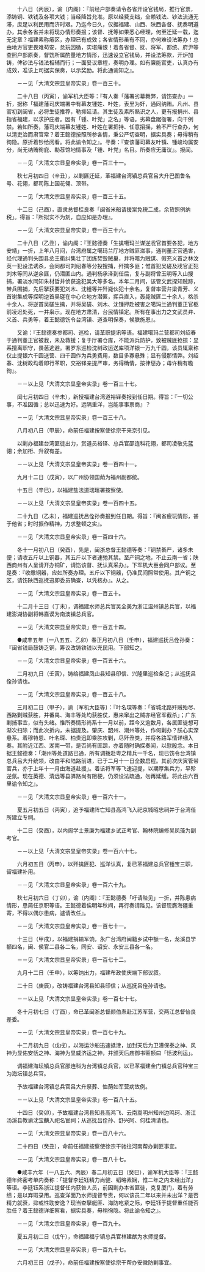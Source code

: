 <!-- { "loadSidebar": true } -->
　　十八日（丙辰），谕〔内阁〕：『前经户部奏请令各省开设官钱局，推行官票，添铸铜、铁钱及各项大钱；当经降旨允准。原以经费支绌，全赖钱法、钞法流通无滞，庶足以利民用而济时艰。乃迄今日久，仅据福建、山西、陕西各督、抚奏明遵办，其余各省并未将现办情形奏报；该督、抚等如果悉心经理，何至迁延一载，迄无定章？福建素称瘠区，办理已有成效；各省情形虽有不同，亦何难设法筹办！总由地方官吏畏难苟安，怠玩因循，实堪痛恨！着各省督、抚、将军、都统、府尹等查照户部原奏，督饬所属酌量地方情形，迅速设立官钱局，并设法筹款，开炉加铸，俾钞法与钱法相辅而行；一面妥议章程，奏明办理。如有廉能官吏，认真办有成效，准该上司据实保奏，以示奖励。将此通谕知之』。

　　－－见「大清文宗显皇帝实录」卷一百三十。

　　二十八日（丙寅），谕军机大臣等：『有人奏「藩署劣幕舞弊，请饬查办」一折，据称「福建藩司庆端署中有幕友锺姓、叶姓，表里为奸，通同纳贿。凡州、县官初到闽省，必将生徒推荐，勒抑延请。其生徒及素所熟识之人，更有报捐州、县指省福建，以求护庇者。因有「锺、叶党」之名」等语。劣幕盘踞衙署，向干例禁。若如所奏，藩司庆端幕友锺姓、叶姓在署把持、任意招摇，若不严行查办，何以清吏治而肃官常？着王懿德按照所参各情，秉公严切查明，据实具奏；毋得稍有徇隐。原折着钞给阅看。将此谕令知之』。寻奏：『查该藩司幕友叶镇、锺峻均属安分，尚无纳贿徇庇、勒荐馆地情事及「锺、叶党」名目。所奏应无庸议』。报闻。

　　－－见「大清文宗显皇帝实录」卷一百三十一。

　　秋七月初四日（辛丑），以剿匪迁延，革福建台湾镇总兵官吕大升巴图鲁名号、花翎，都司陈上国花翎、顶带。

　　－－见「大清文宗显皇帝实录」卷一百三十五。

　　十二日（己酉），直隶总督桂良奏「闽省米船请援案免税二成，余货照例纳税」。得旨：『所拟实不为刻，自应如是办理』。

　　－－见「大清文宗显皇帝实录」卷一百三十六。

　　二十八日（乙丑），谕内阁：『王懿德奏「生擒噶玛兰谋逆戕官首要各犯，地方安靖」一折，上年八月间，台湾府属之噶玛兰厅地方贼匪滋事，通判董正官遇害，经代理通判头围县丞王衢纠集壮丁团练焚毁贼巢，并将暗为贼谋、假充义首之林汶英一犯设法诱杀，会同都司刘绍春等分投搜捕，歼擒多匪；惟首犯吴磋及戕官正犯刘木等同从逆余匪，仍潜匿山内。通判杨承泽到任后，复与副将曾玉明等入山搜捕，署淡水同知朱材哲并侦获逸犯吴大等多名。本年二月间，该管文武探知贼踪，带兵围捕，先后拏获要犯刘木、沈锺等并歼毙伙犯十余名，复督率营弁梁青芳、义首谢集成等探明逆首吴磋在中心仑地方潜匿，挥兵直入，轰毙贼匪二十余人，格杀十余人、将逆首吴磋生擒，并将吴磋、刘木、沈锺押赴被害之噶玛兰通判董正官柩前凌迟处死，一并枭示。现在地方肃清，台民情镇定。所有在事出力之文武员弁、义首、兵勇等，着王懿德饬令台湾镇、道查明保奏，候朕施恩』。

　　又谕：『王懿德奏参都司、巡检，请革职提讯等语。福建噶玛兰营都司刘绍春于通判董正官被戕，未及救援；复于厅署仓库，不能派兵防护，致被贼匪抢掠：显系擅离职守，畏葸逃避。署罗东巡检沈树政运送库项洋银一万九千圆，该员辄禀称仅止提银六千圆送营、四千圆作为兵勇费用，数目多寡悬殊；显有侵那情弊。刘绍春、沈树政均着即行革职，交裕铎亲提严审，务得确情，按律惩办；毋许稍有瞻徇』。

　　－－以上见「大清文宗显皇帝实录」卷一百三十七。

　　闰七月初四日（辛未），新授福建台湾道裕铎奏报到任日期。得旨：『一切公事，不准因循；总以迅速为好。远隔重洋，岂能事事禀商』？

　　－－见「大清文宗显皇帝实录」卷一百三十八。

　　八月初八日（甲辰），命前任福建按察使徐宗干来京引见。

　　以剿办福建台湾匪徒出力，赏道员裕铎、总兵官邵连科花翎，都司凌敬先蓝翎；余加衔、升叙有差。

　　－－以上见「大清文宗显皇帝实录」卷一百四十一。

　　九月十二日（戊寅），以广州协领国荫为福州副都统。

　　十五日（辛巳），以福建盐法道瑞璸署按察使。

　　－－以上见「大清文宗显皇帝实录」卷一百四十五。

　　二十九日（乙未），福建巡抚吕佺孙奏报到任日期。得旨：『闽省疲玩情形，甚于他省；时时振作精神，力求整顿之实』。

　　－－见「大清文宗显皇帝实录」卷一百四十六。

　　冬十一月初八日（癸酉），先是，闽浙总督王懿德等奏：『铜禁綦严，诸多未便；请收五斤以上铜器，其五斤以下者速弛其禁。至产铜之地，不止云南一省；陕西商州有人呈请开办铜矿，请饬该督、抚认真采办』。下军机大臣会同户部议。至是奏：『收缴铜器，应如所奏办理。五斤以下铜器，仍准民间照常使用。其产铜之区，请饬陕西巡抚迅即委员确查，以凭核办』。从之。

　　－－见「大清文宗显皇帝实录」卷一百五十。

　　十二月十三日（丁未），调福建水师总兵官吴全美为浙江温州镇总兵官，以福建澎湖协副将韩嘉谟为南澳镇总兵官。

　　－－见「大清文宗显皇帝实录」卷一百五十四。

　　●咸丰五年（一八五五、乙卯）春正月初八日（壬申），福建巡抚吕佺孙奏：『闽省钱局鼓铸乏铜，筹议改铸铁钱以充民用。下部知之。

　　－－见「大清文宗显皇帝实录」卷一百五十六。

　　二月初九日（壬寅），铸给福建凤山县知县印信、兴隆里巡检条记；从巡抚吕佺孙请也。

　　－－见「大清文宗显皇帝实录」卷一百五十八。

　　三月初二日（甲子），谕〔军机大臣等〕：『叶名琛等奏：「省城北路歼贼殆尽、西路剿贼获胜，并番禺、海丰等处均获胜仗，惠来窜出之贼亦经官军截杀」；广东剿捕事宜，似有头绪。惟所奏情形尚系十一月以前，距今又逾数月，各属匪徒想可渐次扫除；而此次折内，未据提及。肇庆、韶州、潮州等处，作何剿办？朕心实深悬系。着穆特恩、叶名琛、柏贵迅即乘胜攻剿，尽歼丑类，并将各路军情详细入奏。其附近江西、湖南一带，是否尚有匪踪，亦着随时确探奏闻，以慰殷念。本日据王懿德奏：「潮州等处道路已通，所有调拨赴粤之精兵一千名，现已饬令台湾镇总兵吕大升统领，改由平和陆路前进，已于二月十一日全数启程。其前次庆寅管带官兵，亦于上年十一月由海道赴援」。着该将军等飞速迎提，以期厚集兵力，早殄逆氛。现在英德、清远等县驿路尚有阻梗，仍须设法疏通，勿再延缓。将此由六百里谕令知之』。

　　－－见「大清文宗显皇帝实录」卷一百六十一。

　　夏五月初五日（丙寅），追予福建阵亡知县高鸿飞入祀京城昭忠祠并于台湾任所建立专祠。

　　十二日（癸酉），以内阁学士景廉为福建乡试正考官、翰林院编修吴凤藻为副考官。

　　－－以上见「大清文宗显皇帝实录」卷一百六十七。

　　六月初五日（丙申），以歼擒匪犯、巡洋认真，复已革福建总兵官锺宝三职，留福建补用。

　　－－见「大清文宗显皇帝实录」卷一百六十九。

　　秋七月初六日（丁卯），谕〔内阁〕：『王懿德奏「吁请陛见」一折，并陈患病情形，恳简任京职等语。王懿德着俟明年秋间，再行奏请陛见。该督现膺海疆重寄，不得以偶尔患病，遽请改任』。

　　－－见「大清文宗显皇帝实录」卷一百七十一。

　　十三日（甲戌），以福建捐输军饷，永广台湾府闽籍乡试中额一名，龙溪县学额四名，闽、侯官二县各二名，同安、诏安、永安三县各一名。

　　－－见「大清文宗显皇帝实录」卷一百七十二。

　　九月十二日（壬申），以筹饷出力，福建布政使庆端下部议叙。

　　二十日（庚辰），改铸福建台湾县知县印信；从巡抚吕佺孙请也。

　　－－以上见「大清文宗显皇帝实录」卷一百七十七。

　　冬十月初七日（丁酉），命已革闽浙总督颜伯焘赴江苏军营，交两江总督怡良差委。

　　－－见「大清文宗显皇帝实录」卷一百七十九。

　　十二月初九日（戊戌），以海运沙船迅速抵津，加封天后为卫漕保泰之神、风神为显佑安恬之神、海神为显威济运之神，并颁天后庙御书匾额曰「恬波利运」。

　　调福建海坛镇总兵官邵连科为台湾镇总兵官，以已革福建金门镇总兵官种宝三为海坛镇总兵官。

　　予故福建台湾镇总兵官吕大升祭葬、恤荫如军营病故例。

　　－－以上见「大清文宗显皇帝实录」卷一百八十五。

　　十四日（癸卯），予故福建台湾县知县高鸿飞、云南嵩明州知州边鸣珂、浙江汤溪县教谕沈宝麟入祀名宦祠；从巡抚吕佺孙、舒兴阿、何桂清请也。

　　－－见「大清文宗显皇帝实录」卷一百八十六。

　　二十四日（癸丑），命前任福建按察使徐宗干驰往河南帮办剿匪事宜。

　　－－见「大清文宗显皇帝实录」卷一百八十七。

　　●咸丰六年（一八五六、丙辰）春二月初五日（癸巳），谕军机大臣等：『王懿德年终密考单内奏称：「提督李廷钰精力尚健、韬略素娴，惟二年之内未经出洋」等语。李廷钰系浙江提督任内获咎人员，前因剿办本省匪徒，克复厦门，着有劳绩；是以弃瑕录用。巡查洋面乃水师提督专责，何以该员二年以来并未出洋？是否精力就衰，抑或性耽安逸？现当查拏艇匪、海防吃紧之际，李廷钰于提督重任能否胜任？着王懿德详细察看，据实具奏，毋稍徇隐。将此谕令知之』。

　　－－见「大清文宗显皇帝实录」卷一百九十。

　　夏五月初二日（戊午），命福建福宁镇总兵官林建猷为水师提督。

　　－－见「大清文宗显皇帝实录」卷一百九十七。

　　六月初三日（戊子），命前任福建按察使徐宗干帮办安徽防剿事宜。

